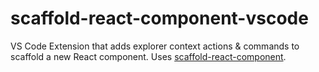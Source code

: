 # scaffold-react-component-vscode

VS Code Extension that adds explorer context actions & commands to scaffold a new React component. Uses [scaffold-react-component](https://github.com/squaredup/scaffold-react-component).

